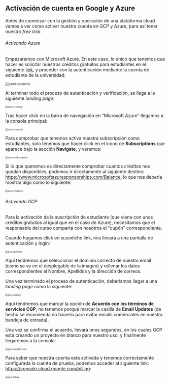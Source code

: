 ## Activación de cuenta en Google y Azure

Antes de comenzar con la gestión y operación de una plataforma cloud vamos a ver como activar nuestra cuenta en GCP y Azure, para así tener nuestro *free trial*. 

###### Activando Azure

Empezaremos con Microsoft Azure. En este caso, lo único que tenemos que hacer es solicitar nuestros créditos gratuitos para estudiantes en el siguiente [link](https://azure.microsoft.com/es-es/free/students/), y proceder con la autenticación mediante la cuenta de estudiante de la universidad:

<img src="images/azure-students.png" alt="azure-students" style="zoom:67%;" />

Al terminar todo el proceso de autenticación y verificación, se llega a la siguiente *landing page*:

<img src="images/azure-landing.png" alt="azure-landing" style="zoom:50%;" />

Tras hacer click en la barra de navegación en "Microsoft Azure" llegamos a la consola principal:

<img src="images/azure-console.png" alt="azure-console" style="zoom:50%;" />

Para comprobar que tenemos activa nuestra subscripción como estudiantes, solo tenemos que hacer click en el icono de **Subscriptions** que aparece bajo la sección **Navigate**, y veremos:

<img src="images/azure-subscription.png" alt="azure-subscription" style="zoom:50%;" />

Si lo que queremos es directamente comprobar cuantos créditos nos quedan disponibles, podemos ir directamente al siguiente destino: https://www.microsoftazuresponsorships.com/Balance, lo que nos debería mostrar algo como lo siguiente:

<img src="images/azure-balance.png" alt="azure-balance" style="zoom:50%;" />

###### Activando GCP

Para la activación de la suscripción de estudiante (que viene con unos créditos gratuitos al igual que en el caso de Azure), necesitamos que el responsable del curso comparta con nosotros el "cupón" correspondiente. 

Cuando hagamos click en susodicho link, nos llevará a una pantalla de autenticación y login:

<img src="images/gcp-students.png" alt="gcp-students" style="zoom:50%;" />

Aquí tendremos que seleccionar el dominio correcto de nuestro email (como se ve en el desplegable de la imagen) y rellenar los datos correspondientes al Nombre, Apellidos y la dirección de correos.

Una vez terminado el proceso de autenticación, deberíamos llegar a una *landing page* como la siguiente:

<img src="images/gcp-landing.png" alt="gcp-landing" style="zoom:50%;" />

Aquí tendremos que marcar la opción de **Acuerdo con los términos de servicios CGP**, no tenemos porqué marcar la casilla de **Email Updates** (de hecho se recomienda no hacerlo para evitar emails comerciales en vuestra bandeja de entrada).

Una vez se confirma el acuerdo, llevará unos segundos, en los cuales GCP está creando un proyecto en blanco para nuestro uso, y finalmente llegaremos a la consola:

<img src="images/gcp-console-new.png" alt="gcp-console-new" style="zoom:50%;" />

Para saber que nuestra cuenta está activada y tenemos correctamente configurada la cuenta de prueba, podemos acceder al siguiente link: https://console.cloud.google.com/billing:

<img src="images/gcp-billing.png" alt="gcp-billing" style="zoom:50%;" />
